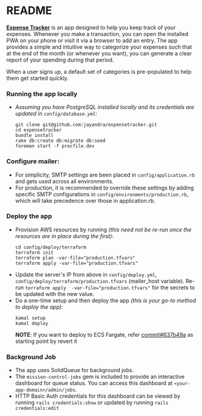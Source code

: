 # README

[**Expense Tracker**](https://et.yoursolutionguy.com/session/new) is an app designed to help you keep track of your expenses. Whenever you make a transaction, you can open the installed PWA on your phone or visit it via a browser to add an entry. The app provides a simple and intuitive way to categorize your expenses such that at the end of the month (or whenever you want), you can generate a clear report of your spending during that period.

When a user signs up, a default set of categories is pre-populated to help them get started quickly.

### Running the app locally

- _Assuming you have PostgreSQL installed locally and its credentials are updated in `config/database.yml`:_

  ```
  git clone git@github.com:jayandra/expensetracker.git
  cd expensetracker
  bundle install
  rake db:create db:migrate db:seed
  foreman start -f procfile.dev
  ```

### Configure mailer:

- For simplicity, SMTP settings are been placed in `config/application.rb` and gets used across all environments.
- For production, it is recommended to override these settings by adding specific SMTP configurations in `config/environments/production.rb`, which will take precedence over those in application.rb.

### Deploy the app

- Provision AWS resources by running _(this need not be re-run once the resources are in place during the first)_:
  ```
  cd config/deploy/terraform
  terraform init
  terraform plan -var-file="production.tfvars"
  terraform apply -var-file="production.tfvars"
  ```
- Update the server's IP from above in `config/deploy.yml`, `config/deploy/terraform/production.tfvars` (mailer_host variable).
  Re-run `terraform apply  -var-file="production.tfvars"` for the secrets to be updated with the new value.
- Do a one-time setup and then deploy the app _(this is your go-to method to deploy the app)_:
  ```
  kamal setup
  kamal deploy
  ```
  **NOTE**: If you want to deploy to ECS Fargate, refer [commit#637b49a](https://github.com/jayandra/expensetracker/commit/637b49a686f27b9d7fea75ea7c5e0f4b558b31b9) as starting point by revert it

### Background Job

- The app uses SolidQueue for background jobs.
- The `mission-control-jobs` gem is included to provide an interactive dashboard for queue status. You can access this dashboard at `<your-app-domain>/admin/jobs`.
- HTTP Basic Auth credentials for this dashboard can be viewed by running `rails credentials:show` or updated by running `rails credentials:edit`
